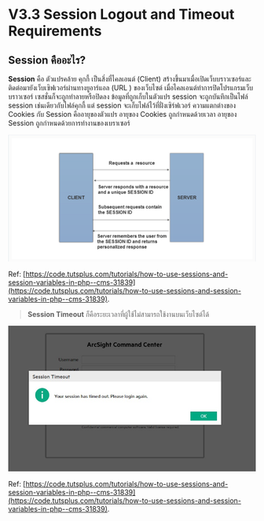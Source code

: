 # V3.3 Session Logout and Timeout Requirements 

## Session คืออะไร?

**Session** คือ ตัวแปรคล้าย คุกกี้ เป็นสิ่งที่ไคลเอนต์ (Client) สร้างขึ้นมาเมื่อเปิดเว็บบราวเซอร์และติดต่อมายังเว็บเซิฟเวอร์ผ่านทางยูอาร์แอล (URL ) ของเว็บไซต์ เมื่อไคลเอนต์ทำการปิดโปรแกรมเว็บบราวเซอร์ เซสชั่นก็จะถูกทำลายหรือปิดลง ข้อมูลที่ถูกเก็บในตัวแปร session จะถูกบันทึกเป็นไฟล์ session เช่นเดียวกับไฟล์คุกกี้ แต่ session จะเก็บไฟล์ไว้ที่ฝั่งเซิร์ฟเวอร์ ความแตกต่างของ Cookies กับ Session คืออายุของตัวแปร อายุของ Cookies ถูกกำหนดด้วยเวลา อายุของ Session ถูกกำหนดด้วยการทำงานของเบราเซอร์ 

![](images/s1.png)

Ref: [https://code.tutsplus.com/tutorials/how-to-use-sessions-and-session-variables-in-php--cms-31839](https://code.tutsplus.com/tutorials/how-to-use-sessions-and-session-variables-in-php--cms-31839).

> **Session Timeout** ก็คือระยะเวลาที่ผู้ใช้ไม่สามารถใช้งานบนเว็บไซต์ได้

![](images/s2.jpg)

Ref: [https://code.tutsplus.com/tutorials/how-to-use-sessions-and-session-variables-in-php--cms-31839](https://code.tutsplus.com/tutorials/how-to-use-sessions-and-session-variables-in-php--cms-31839).